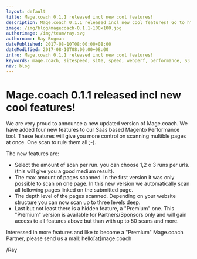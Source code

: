 ```yaml
---
layout: default
title: Mage.coach 0.1.1 released incl new cool features!
description: Mage.coach 0.1.1 released incl new cool features! Go to https://run.mage.coach/ now!
image: /img/blog/magecoach-0.1.1-100x100.jpg
authorimage: /img/team/ray.svg
authorname: Ray Bogman
datePublished: 2017-08-10T08:00:00+08:00
dateModified: 2017-08-10T08:00:00+08:00
intro: Mage.coach 0.1.1 released incl new cool features!
keywords: mage.coach, sitespeed, site, speed, webperf, performance, S3
nav: blog
---
```


# Mage.coach 0.1.1 released incl new cool features!

<a href="{{ site.url-non }}{{ page.url }}" title="{{ page.title }}"><amp-img noloading width="100" height="100" alt="{{ page.title }}" layout="responsive" src="{{site.static-url}}{{ page.image }}" class="photo pull-left"></amp-img></a>

We are very proud to announce a new updated version of Mage.coach. We have added four new features to our Saas based Magento Performance tool. These features will give you more control on scanning multible pages at once. One scan to rule them all ;-).

The new features are:
- Select the amount of scan per run. you can choose 1,2 o 3 runs per urls. (this will give you a good medium result).
- The max amount of pages scanned. In the first version it was only possible to scan on one page. In this new version we automatically scan all following pages linked on the submitted page.
- The depth level of the pages scanned. Depending on your website structure you can now scan up to three levels deep.
- Last but not least there is a hidden feature, a "Premium" one. This "Premium" version is available for Partners/Sponsors only and will gain access to all features above but than with up to 50 scans and more.

Interessed in more features and like to become a "Premium" Mage.coach Partner, please send us a mail: hello[at]mage.coach

/Ray
